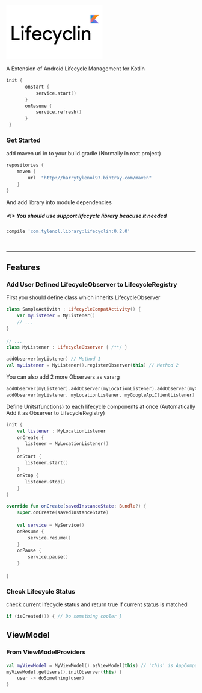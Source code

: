 
!["Lifecyclin"](/assets/lifecyclin-long.png)

A Extension of Android Lifecycle Management for Kotlin

```kotlin
init {
       onStart {
           service.start()
       }
       onResume {
           service.refresh()
       }
 }
```

### Get Started

add maven url in to your build.gradle (Normally in root project)
```groovy
repositories {
    maven {
        url  "http://harrytylenol97.bintray.com/maven"
    }
}
```

And add library into module dependencies
##### <!> You should use support lifecycle library beacuse it needed
```groovy
compile 'com.tylenol.library:lifecyclin:0.2.0'
```

<br/>
<hr/>

## Features
### Add User Defined LifecycleObserver to LifecycleRegistry

First you should define class which inherits LifecycleObserver
```kotlin
class SampleActivith : LifecycleCompatActivity() {
    var myListener = MyListener()
    // ...
}

// ...
class MyListener : LifecycleObserver { /**/ }
```

```kotlin
addObserver(myListener) // Method 1
val myListener = MyListener().registerObserver(this) // Method 2
```

You can also add 2 more Observers as vararg
```kotlin
addObserver(myListener).addObserver(myLocationListener).addObserver(myGoogleApiClientListener)
addObserver(myListener, myLocationListener, myGoogleApiClientListener)
```

Define Units(functions) to each lifecycle components at once (Automatically Add it as Observer to LifecycleRegistry)
```kotlin
init {
    val listener : MyLocationListener
    onCreate { 
       listener = MyLocationListener()     
    }
    onStart { 
       listener.start()
    }
    onStop { 
       listener.stop()
    }
}
```
```kotlin
override fun onCreate(savedInstanceState: Bundle?) {
    super.onCreate(savedInstanceState)
    
    val service = MyService()
    onResume {
        service.resume()
    }
    onPause {
        service.pause()
    }
    
}
```

### Check Lifecycle Status
check current lifecycle status and return true if current status is matched

```kotlin
if (isCreated()) { // Do something cooler }
```

## ViewModel
### From ViewModelProviders
```kotlin
val myViewModel = MyViewModel().asViewModel(this) // 'this' is AppCompatActivity
myViewModel.getUsers().initObserver(this) {
    user -> doSomething(user)
}
```